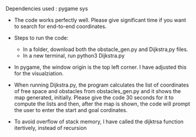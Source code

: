 Dependencies used :
    pygame
    sys

- The code works perfectly well. Please give significant time if you want to search for end-to-end coordinates.

- Steps to run the code:
    - In a folder, download both the obstacle_gen.py and Dijkstra,py files.
    - In a new terminal, run python3 Dijkstra.py

- In pygame, the window origin is the top left corner. I have adjusted this for the visualziation.
- When running Dijkstra.py, the program calculates the list of coordinates of free space and obstacles from obstacles_gen.py and it shows the map generated, initially. Please give the code 30 seconds for it to compute the lists and then, after the map is shown, the code will prompt the user to enter the start and goal cordinates.

- To avoid overflow of stack memory, I have called the dijktrsa function itertively, instead of recursion